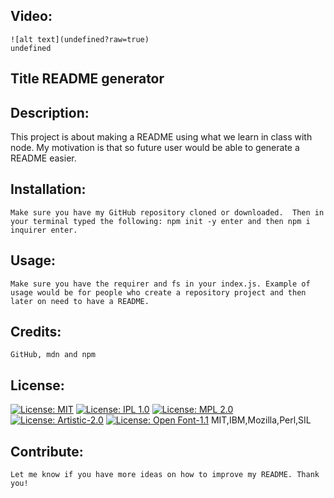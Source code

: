 ## Video:
    ![alt text](undefined?raw=true)
    undefined
## Title README generator
## Description: 
This project is about making a README using what we learn in class with node. My motivation is that so future user would be able to generate a README easier.
## Installation:
    Make sure you have my GitHub repository cloned or downloaded.  Then in your terminal typed the following: npm init -y enter and then npm i inquirer enter. 
## Usage:
    Make sure you have the requirer and fs in your index.js. Example of usage would be for people who create a repository project and then later on need to have a README.
## Credits:
    GitHub, mdn and npm
## License: 
[![License: MIT](https://img.shields.io/badge/License-MIT-yellow.svg)](https://opensource.org/licenses/MIT)
[![License: IPL 1.0](https://img.shields.io/badge/License-IPL_1.0-blue.svg)](https://opensource.org/licenses/IPL-1.0)
[![License: MPL 2.0](https://img.shields.io/badge/License-MPL_2.0-brightgreen.svg)](https://opensource.org/licenses/MPL-2.0)
[![License: Artistic-2.0](https://img.shields.io/badge/License-Perl-0298c3.svg)](https://opensource.org/licenses/Artistic-2.0)
[![License: Open Font-1.1](https://img.shields.io/badge/License-OFL_1.1-lightgreen.svg)](https://opensource.org/licenses/OFL-1.1)
    MIT,IBM,Mozilla,Perl,SIL
## Contribute:
    Let me know if you have more ideas on how to improve my README. Thank you!

    

